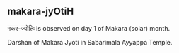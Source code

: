 ## makara-jyOtiH

मकर-ज्योतिः is observed on day 1 of Makara (solar) month.

Darshan of Makara Jyoti in Sabarimala Ayyappa Temple.

